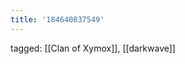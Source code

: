 ```yaml
---
title: '184640837549'
---
```

tagged: [[Clan of Xymox]], [[darkwave]]
<iframe frameborder="0" height="1" id="ga_target" scrolling="no" style="background-color:transparent; overflow:hidden; position:absolute; top:0; left:0; z-index:9999;" width="1"></iframe>